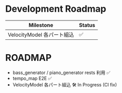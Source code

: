 # Development Roadmap

| Milestone | Status |
|-----------|-------|
| VelocityModel 各パート組込 | ✅ |
# ROADMAP

- bass_generator / piano_generator rests 利用 ✅
- tempo_map E2E ✅
- VelocityModel 各パート組込 🛠 In Progress (CI fix)
